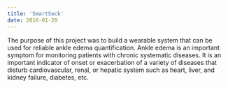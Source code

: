 ```yaml
---
title: 'SmartSock'
date: 2016-01-20
---
```

The purpose of this project was to build a wearable system that can be used for reliable ankle edema quantification. Ankle edema is an important symptom for monitoring patients with chronic systematic diseases. It is an important indicator of onset or exacerbation of a variety of diseases that disturb cardiovascular, renal, or hepatic system such as heart, liver, and kidney failure, diabetes, etc.
